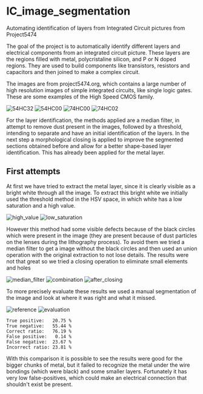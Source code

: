 # IC_image_segmentation
Automating identification of layers from Integrated Circuit pictures from Project5474

The goal of the project is to automatically identify different layers and electrical components from an integrated circuit picture. These layers are the regions filled with metal, polycristaline silicon, and P or N doped regions. They are used to build components like transistors, resistors and capacitors and then joined to make a complex circuit.

The images are from project5474.org, which contains a large number of high resolution images of simple integrated circuits, like single logic gates. These are some examples of the High Speed CMOS family.

![54HC32](https://upload.wikimedia.org/wikipedia/commons/thumb/9/92/54HC32_RCA_8825_die_120nmpp.jpg/467px-54HC32_RCA_8825_die_120nmpp.jpg)
![54HC00](https://upload.wikimedia.org/wikipedia/commons/thumb/9/99/54HC00_NS_8632_die_120nmpp.jpg/578px-54HC00_NS_8632_die_120nmpp.jpg)
![74HC00](https://upload.wikimedia.org/wikipedia/commons/thumb/4/4b/74HCT00_RCA_419_die_120nmpp.jpg/482px-74HCT00_RCA_419_die_120nmpp.jpg)
![74HC02](https://upload.wikimedia.org/wikipedia/commons/thumb/2/25/74HC02_Motorola_8302.jpg/629px-74HC02_Motorola_8302.jpg)

For the layer identification, the methods applied are a median filter, in attempt to remove dust present in the images, followed by a threshold, intending to separate and have an initial identification of the layers. In the next step a morphological closing is applied to improve the segmented sections obtained before and allow for a better shape-based layer identification. This has already been applied for the metal layer.

## First attempts

At first we have tried to extract the metal layer, since it is clearly visible as a bright white through all the image. To extract this bright white we initially used the threshold method in the HSV space, in which white has a low saturation and a high value.

![high_value](/images/value_thres.png)
![low_saturation](/images/sat_thres.png)

However this method had some visible defects because of the black circles which were present in the image (they are present because of dust particles on the lenses during the lithography process). To avoid them we tried a median filter to get a image without the black circles and then used an union operation with the original extraction to not lose details. The results were not that great so we tried a closing operation to eliminate small elements and holes

![median_filter](/images/median_val.png)
![combination](/images/combination.png)
![after_closing](/images/metal_closing.png)

To more precisely evaluate these results we used a manual segmentation of the image and look at where it was right and what it missed.

![reference](/images/reference.png)
![evaluation](/images/evaluation.png)

```
True positive:   20.75 %
True negative:   55.44 %
Correct ratio:   76.19 %
False positive:   0.14 %
False negative:  23.67 %
Incorrect ratio: 23.81 %
```

With this comparison it is possible to see the results were good for the bigger chunks of metal, but it failed to recognize the metal under the wire bondings (which were black) and some smaller layers. Fortunately it has very low false-positives, which could make an electrical connection that shouldn't exist be present.
